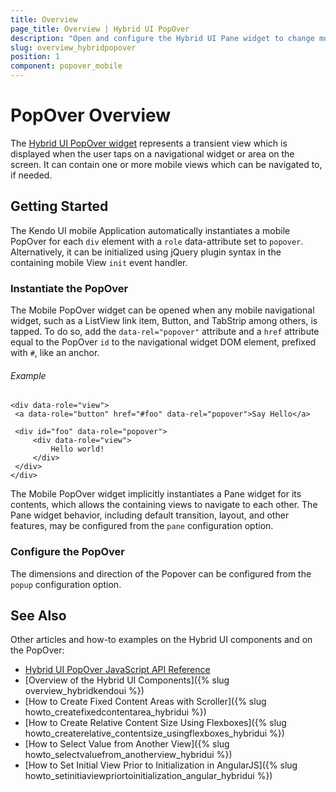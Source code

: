 ```yaml
---
title: Overview
page_title: Overview | Hybrid UI PopOver
description: "Open and configure the Hybrid UI Pane widget to change mobile views within the main view application in the Kendo UI framework."
slug: overview_hybridpopover
position: 1
component: popover_mobile
---
```


# PopOver Overview

The [Hybrid UI PopOver widget](http://demos.telerik.com/kendo-ui/m/index#popover/index) represents a transient view which is displayed when the user taps on a navigational widget or area on the screen. It can contain one or more mobile views which can be navigated to, if needed.

## Getting Started

The Kendo UI mobile Application automatically instantiates a mobile PopOver for each `div` element with a `role` data-attribute set to `popover`. Alternatively, it can be initialized using jQuery plugin syntax in the containing mobile View `init` event handler.

### Instantiate the PopOver

The Mobile PopOver widget can be opened when any mobile navigational widget, such as a ListView link item, Button, and TabStrip among others, is tapped. To do so, add the `data-rel="popover"` attribute and a `href` attribute equal to the PopOver `id` to the navigational widget DOM element, prefixed with `#`, like an anchor.

###### Example

    <div data-role="view">
     <a data-role="button" href="#foo" data-rel="popover">Say Hello</a>

     <div id="foo" data-role="popover">
         <div data-role="view">
             Hello world!
         </div>
     </div>
    </div>

The Mobile PopOver widget implicitly instantiates a Pane widget for its contents, which allows the containing views to navigate to each other. The Pane widget behavior, including default transition, layout, and other features, may be configured from the `pane` configuration option.

### Configure the PopOver

The dimensions and direction of the Popover can be configured from the `popup` configuration option.

## See Also

Other articles and how-to examples on the Hybrid UI components and on the PopOver:

* [Hybrid UI PopOver JavaScript API Reference](/api/javascript/mobile/ui/popover)
* [Overview of the Hybrid UI Components]({% slug overview_hybridkendoui %})
* [How to Create Fixed Content Areas with Scroller]({% slug howto_createfixedcontentarea_hybridui %})
* [How to Create Relative Content Size Using Flexboxes]({% slug howto_createrelative_contentsize_usingflexboxes_hybridui %})
* [How to Select Value from Another View]({% slug howto_selectvaluefrom_anotherview_hybridui %})
* [How to Set Initial View Prior to Initialization in AngularJS]({% slug howto_setinitiaviewpriortoinitialization_angular_hybridui %})
